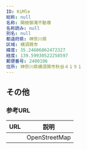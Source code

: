 ```yaml
---
ID: KiMle
総称: null
名称: 関根御滝不動尊
名称読み: null
別名: null
都道府県: 神奈川県
区域: 横須賀市
緯度: 35.24606862472327
経度: 139.59930522258597
郵便番号: 2400106
住所: 神奈川県横須賀市秋谷４１９１
---
```


## その他

### 参考URL

| URL | 説明          |
| --- | ------------- |
|     | OpenStreetMap |
